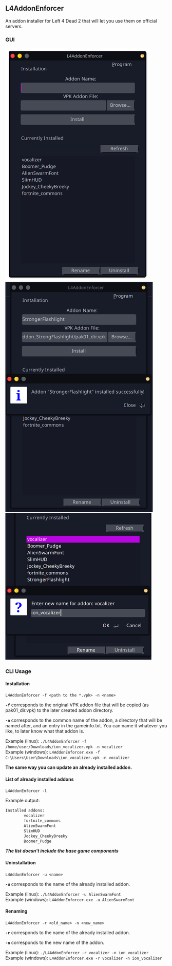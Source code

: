 L4AddonEnforcer
-----------
An addon installer for Left 4 Dead 2 that will let you use them on official servers.

### GUI
![](screenshots/gui1_linux.png)
![installation](screenshots/gui2_linux.png)
![renaming](screenshots/gui3_linux.png)

### CLI Usage

#### Installation

`L4AddonEnforcer -f <path to the *.vpk> -n <name>`

**`-f`** corresponds to the original VPK addon file that will be copied (as pak01_dir.vpk) to the later created addon directory.

**`-n`** corresponds to the common name of the addon, a directory that will be named after, and an entry in the gameinfo.txt.
You can name it whatever you like, to later know what that addon is.

Example (linux): `./L4AddonEnforcer -f /home/user/Downloads/ion_vocalizer.vpk -n vocalizer`</br>
Example (windows): `L4AddonEnforcer.exe -f C:\Users\User\Downloads\ion_vocalizer.vpk -n vocalizer`

**The same way you can update an already installed addon.**

#### List of already installed addons

`L4AddonEnforcer -l`

Example output: 
```
Installed addons:
        vocalizer
        fortnite_commons
        AlienSwarmFont
        SlimHUD
        Jockey_CheekyBreeky
        Boomer_Pudge
```

***The list doesn't include the base game components***
#### Uninstallation

`L4AddonEnforcer -u <name>`

**`-u`** corresponds to the name of the already installed addon.

Example (linux): `./L4AddonEnforcer -u AlienSwarmFont`</br>
Example (windows): `L4AddonEnforcer.exe -u AlienSwarmFont`

#### Renaming

`L4AddonEnforcer -r <old_name> -n <new_name>`

**`-r`** corresponds to the name of the already installed addon.

**`-n`** corresponds to the new name of the addon.

Example (linux): `./L4AddonEnforcer -r vocalizer -n ion_vocalizer`</br>
Example (windows): `L4AddonEnforcer.exe -r vocalizer -n ion_vocalizer`